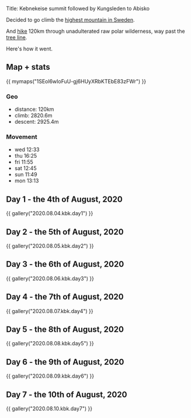 Title: Kebnekeise summit followed by Kungsleden to Abisko

Decided to go climb the [highest mountain in Sweden](https://en.wikipedia.org/wiki/Kebnekaise).

And [hike](https://en.wikipedia.org/wiki/Kungsleden) 120km through unadulterated
raw polar wilderness, way past the [tree line](https://en.wikipedia.org/wiki/Tree_line).

Here's how it went.

## Map + stats

{{ mymaps("1SEol6wIoFuU-gj6HUyXRbKTEbE83zFWr") }}

### Geo

* distance: 120km
* climb: 2820.6m
* descent: 2925.4m

### Movement

* wed 12:33
* thu 16:25
* fri 11:55
* sat 12:45
* sun 11:49
* mon 13:13

## Day 1 - the 4th of August, 2020

{{ gallery("2020.08.04.kbk.day1") }}

## Day 2 - the 5th of August, 2020

{{ gallery("2020.08.05.kbk.day2") }}

## Day 3 - the 6th of August, 2020

{{ gallery("2020.08.06.kbk.day3") }}

## Day 4 - the 7th of August, 2020

{{ gallery("2020.08.07.kbk.day4") }}

## Day 5 - the 8th of August, 2020

{{ gallery("2020.08.08.kbk.day5") }}

## Day 6 - the 9th of August, 2020

{{ gallery("2020.08.09.kbk.day6") }}

## Day 7 - the 10th of August, 2020

{{ gallery("2020.08.10.kbk.day7") }}
